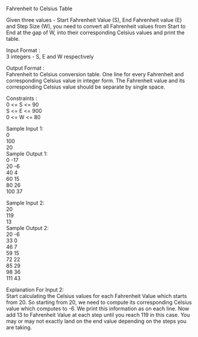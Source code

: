 Fahrenheit to Celsius Table


Given three values - Start Fahrenheit Value (S), End Fahrenheit value (E) and Step Size (W), you need to convert all Fahrenheit values from Start to End at the gap of W, into their corresponding Celsius values and print the table.
   
Input Format :       
3 integers - S, E and W respectively    

Output Format :          
Fahrenheit to Celsius conversion table. One line for every Fahrenheit and corresponding Celsius value in integer form. The Fahrenheit value and its corresponding Celsius value should be separate by single space.         

Constraints :   
0 <= S <= 90    
S <= E <=  900   
0 <= W <= 80     
   
Sample Input 1:    
0     
100    
20   
Sample Output 1:    
0   -17   
20  -6   
40  4    
60  15    
80  26   
100 37   

Sample Input 2:    
20   
119   
13   
Sample Output 2:   
20  -6   
33  0    
46  7   
59  15   
72  22   
85  29   
98  36   
111 43   

Explanation For Input 2:   
Start calculating the Celsius values for each Fahrenheit Value which starts from 20. So starting from 20, we need to compute its corresponding Celsius value which computes to -6. We print this information as <Fahrenheit Value> <a single space> <Celsius Value> on each line. Now add 13 to Fahrenheit Value at each step until you reach 119 in this case. You may or may not exactly land on the end value depending on the steps you are taking.
